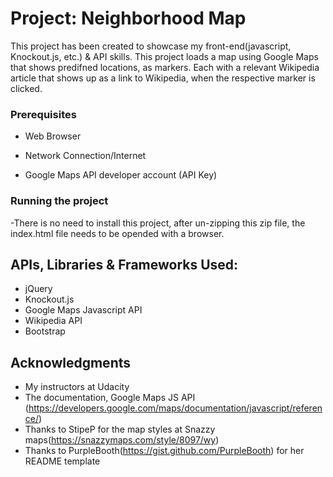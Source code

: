 # Project: Neighborhood Map

This project has been created to showcase my front-end(javascript, Knockout.js, etc.) & API skills. This project loads a map using Google Maps that shows predifned locations, as markers. Each with a relevant Wikipedia article that shows up as a link to Wikipedia, when the respective marker is clicked.

### Prerequisites

- Web Browser

- Network Connection/Internet

- Google Maps API developer account (API Key)

### Running the project

-There is no need to install this project, after un-zipping this zip file, the index.html file needs to be opended with a browser.

## APIs, Libraries & Frameworks Used:

- jQuery
- Knockout.js
- Google Maps Javascript API
- Wikipedia API
- Bootstrap

## Acknowledgments

- My instructors at Udacity
- The documentation, Google Maps JS API (https://developers.google.com/maps/documentation/javascript/reference/)
- Thanks to StipeP for the map styles at Snazzy maps(https://snazzymaps.com/style/8097/wy)
- Thanks to PurpleBooth(https://gist.github.com/PurpleBooth) for her README template
